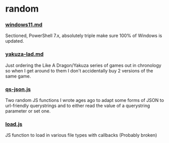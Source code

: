 # random

### [windows11.md](https://github.com/chrislowles/random/blob/master/windows11.md)
Sectioned, PowerShell 7.x, absolutely triple make sure 100% of Windows is updated.

### [yakuza-lad.md](https://github.com/chrislowles/random/blob/master/yakuza-lad.md)
Just ordering the Like A Dragon/Yakuza series of games out in chronology so when I get around to them I don't accidentally buy 2 versions of the same game.

### [qs-json.js](https://github.com/chrislowles/random/blob/master/qs-json.js)
Two random JS functions I wrote ages ago to adapt some forms of JSON to url-friendly querystrings and to either read the value of a querystring parameter or set one.

### [load.js](https://github.com/chrislowles/random/blob/master/load.js)
JS function to load in various file types with callbacks (Probably broken)